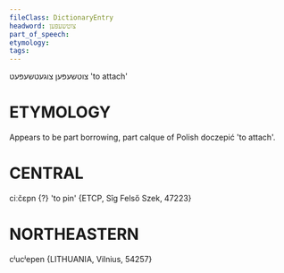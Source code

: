 ```yaml
---
fileClass: DictionaryEntry
headword: צוטשעפּען
part_of_speech: 
etymology: 
tags: 
---
```

צוטשעפּען
צוגעטשעפּעט
'to attach'

ETYMOLOGY
===========
Appears to be part borrowing, part calque of Polish doczepić 'to attach'. 


CENTRAL
========

ciːčɛpn {?} 'to pin' {ETCP, Sîg Felső Szek, 47223}

NORTHEASTERN
==============

cʲucʲepen {LITHUANIA, Vilnius, 54257}

